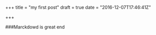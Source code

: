 +++
title = "my first post"
draft = true
date = "2016-12-07T17:46:41Z"

+++

###Marckdowd is great
end

